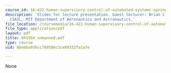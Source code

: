 ```yaml
---
course_id: 16-422-human-supervisory-control-of-automated-systems-spring-2004
description: 'Slides for lecture presentation. Guest lecturer: Brian C. Williams,
  CSAIL, MIT Department of Aeronautics and Astronautics.'
file_location: /coursemedia/16-422-human-supervisory-control-of-automated-systems-spring-2004/8bebba936cc780586c1ce69332fa1a7e_041504_unmanned.pdf
file_type: application/pdf
layout: pdf
title: 041504_unmanned.pdf
type: course
uid: 8bebba936cc780586c1ce69332fa1a7e

---
```

None